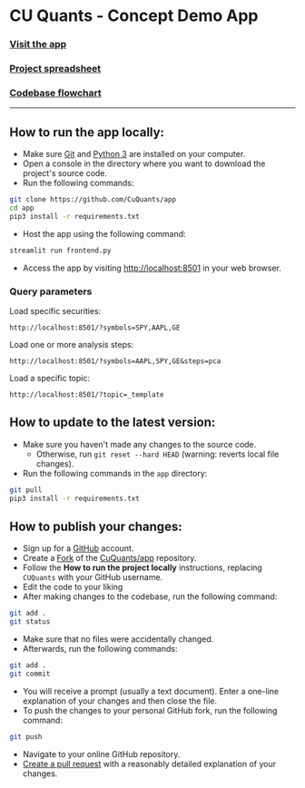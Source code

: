 # CU Quants - Concept Demo App

### [Visit the app](https://share.streamlit.io/cuquants/app/main/frontend.py)

### [Project spreadsheet](https://docs.google.com/spreadsheets/d/1y-0I1ObMmBNRjSCXQHVt81bBOaz5_X6r0jRvElhtYxM/edit#gid=0)

### [Codebase flowchart](https://drive.google.com/file/d/1byHzvtFP-82UNh4JdKu_Bs-swS5xTg-F/view?usp=sharing)

---

## How to run the app locally:

- Make sure [Git](https://git-scm.com/downloads) and [Python 3](https://www.python.org/downloads/) are installed on your computer.
- Open a console in the directory where you want to download the project's source code.
- Run the following commands:
```sh
git clone https://github.com/CuQuants/app
cd app
pip3 install -r requirements.txt
```
- Host the app using the following command:
```sh
streamlit run frontend.py
```
- Access the app by visiting [http://localhost:8501](http://localhost:8501) in your web browser.

### Query parameters

Load specific securities:

`http://localhost:8501/?symbols=SPY,AAPL,GE`

Load one or more analysis steps:

`http://localhost:8501/?symbols=AAPL,SPY,GE&steps=pca`

Load a specific topic:

`http://localhost:8501/?topic=_template`

## How to update to the latest version:

- Make sure you haven't made any changes to the source code.
  - Otherwise, run `git reset --hard HEAD` (warning: reverts local file changes).
- Run the following commands in the `app` directory:
```sh
git pull
pip3 install -r requirements.txt
```

## How to publish your changes:

- Sign up for a [GitHub](https://github.com/join) account.
- Create a [Fork](https://docs.github.com/en/get-started/quickstart/fork-a-repo) of the [CuQuants/app](https://github.com/CuQuants/app) repository.
- Follow the **How to run the project locally** instructions, replacing `CUQuants` with your GitHub username.
- Edit the code to your liking
- After making changes to the codebase, run the following command:
```sh
git add .
git status
```
- Make sure that no files were accidentally changed.
- Afterwards, run the following commands:
```sh
git add .
git commit
```
- You will receive a prompt (usually a text document). Enter a one-line explanation of your changes and then close the file.
- To push the changes to your personal GitHub fork, run the following command:
```sh
git push
```
- Navigate to your online GitHub repository.
- [Create a pull request](https://docs.github.com/en/github/collaborating-with-pull-requests/proposing-changes-to-your-work-with-pull-requests/creating-a-pull-request) with a reasonably detailed explanation of your changes.
